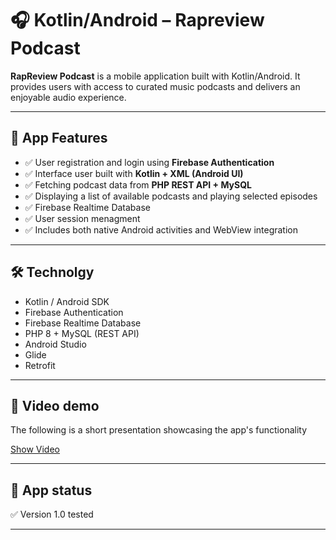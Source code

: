 # 🎧 Kotlin/Android – Rapreview Podcast

**RapReview Podcast** is a mobile application built with Kotlin/Android.
It provides users with access to curated music podcasts and delivers an enjoyable audio experience.

---

## 📱 App Features

- ✅ User registration and login using **Firebase Authentication**
- ✅ Interface user built with **Kotlin + XML (Android UI)**
- ✅ Fetching podcast data from **PHP REST API + MySQL**
- ✅ Displaying a list of available podcasts and playing selected episodes
- ✅ Firebase Realtime Database
- ✅ User session menagment
- ✅ Includes both native Android activities and WebView integration

---

## 🛠 Technolgy

- Kotlin / Android SDK  
- Firebase Authentication  
- Firebase Realtime Database
- PHP 8 + MySQL (REST API)  
- Android Studio  
- Glide
- Retrofit

---

## 🎥 Video demo

The following is a short presentation showcasing the app's functionality

[Show Video](https://youtube.com/shorts/elSBGc3e78A?feature=share) 

---

## 🧪 App status

✅ Version 1.0 tested  

---



